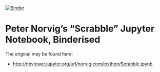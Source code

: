 [![Binder](http://mybinder.org/badge.svg)](http://mybinder.org/repo/wjv/norvig-scrabble-binder)

# Peter Norvig’s “Scrabble” Jupyter Notebook, Binderised

The original may be found here:

* <http://nbviewer.jupyter.org/url/norvig.com/ipython/Scrabble.ipynb>

